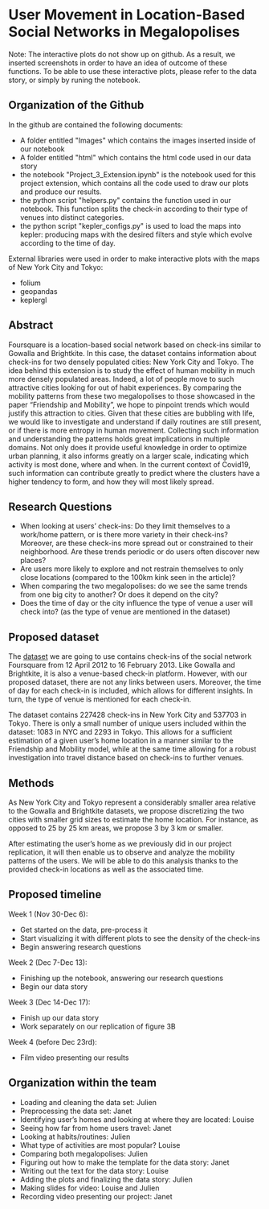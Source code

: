 # User Movement in Location-Based Social Networks in Megalopolises

Note: The interactive plots do not show up on github.  As a result, we inserted screenshots in order to have an idea of outcome of these functions.  To be able to use these interactive plots, please refer to the data story, or simply by runing the notebook.

## Organization of the Github

In the github are contained the following documents:
* A folder entitled "Images" which contains the images inserted inside of our notebook
* A folder entitled "html" which contains the html code used in our data story
* the notebook "Project_3_Extension.ipynb" is the notebook used for this project extension, which contains all the code used to draw our plots and produce our results.
* the python script "helpers.py" contains the function used in our notebook.  This function splits the check-in according to their type of venues into distinct categories.
* the python script "kepler_configs.py" is used to load the maps into kepler: producing maps with the desired filters and style which evolve according to the time of day.


External libraries were used in order to make interactive plots with the maps of New York City and Tokyo:
* folium
* geopandas
* keplergl


## Abstract
Foursquare is a location-based social network based on check-ins similar to Gowalla and Brightkite. In this case, the dataset contains information about check-ins for two densely populated cities: New York City and Tokyo. The idea behind this extension is to study the effect of human mobility in much more densely populated areas. Indeed, a lot of people move to such attractive cities looking for out of habit experiences. By comparing the mobility patterns from these two megalopolises to those showcased in the paper “Friendship and Mobility”, we hope to pinpoint trends which would justify this attraction to cities. Given that these cities are bubbling with life, we would like to investigate and understand if daily routines are still present, or if there is more entropy in human movement. Collecting such information and understanding the patterns holds great implications in multiple domains.  Not only does it provide useful knowledge in order to optimize urban planning, it also informs greatly on a larger scale, indicating which activity is most done, where and when.  In the current context of Covid19, such information can contribute greatly to predict where the clusters have a higher tendency to form, and how they will most likely spread.


## Research Questions
* When looking at users’ check-ins: Do they limit themselves to a work/home pattern, or is there more variety in their check-ins? Moreover, are these check-ins more spread out or constrained to their neighborhood. Are these trends periodic or do users often discover new places?
* Are users more likely to explore and not restrain themselves to only close locations (compared to the 100km kink seen in the article)?
* When comparing the two megalopolises: do we see the same trends from one big city to another? Or does it depend on the city?
* Does the time of day or the city influence the type of venue a user will check into? (as the type of venue are mentioned in the dataset)

## Proposed dataset
The [dataset](https://sites.google.com/site/yangdingqi/home/foursquare-dataset) we are going to use contains check-ins of the social network Foursquare from 12 April 2012 to 16 February 2013. Like Gowalla and Brightkite, it is also a venue-based check-in platform. However, with our proposed dataset, there are not any links between users. Moreover, the time of day for each check-in is included, which allows for different insights. In turn, the type of venue is mentioned for each check-in.

The dataset contains 227428 check-ins in New York City and 537703 in Tokyo. There is only a small number of unique users included within the dataset: 1083 in NYC and 2293 in Tokyo. This allows for a sufficient estimation of a given user’s home location in a manner similar to the Friendship and Mobility model, while at the same time allowing for a robust investigation into travel distance based on check-ins to further venues.  

## Methods
As New York City and Tokyo represent a considerably smaller area relative to the Gowalla and Brightkite datasets, we propose discretizing the two cities with smaller grid sizes to estimate the home location. For instance, as opposed to 25 by 25 km areas, we propose 3 by 3 km or smaller.

After estimating the user’s home as we previously did in our project replication, it will then enable us to observe and analyze the mobility patterns of the users.  We will be able to do this analysis thanks to the provided check-in locations as well as the associated time.

## Proposed timeline
Week 1 (Nov 30-Dec 6):
* Get started on the data, pre-process it
* Start visualizing it with different plots to see the density of the check-ins
* Begin answering research questions

Week 2 (Dec 7-Dec 13):
* Finishing up the notebook, answering our research questions
* Begin our data story

Week 3 (Dec 14-Dec 17):
* Finish up our data story
* Work separately on our replication of figure 3B

Week 4 (before Dec 23rd):
* Film video presenting our results

## Organization within the team
* Loading and cleaning the data set: Julien
* Preprocessing the data set: Janet
* Identifying user’s homes and looking at where they are located: Louise
* Seeing how far from home users travel: Janet
* Looking at habits/routines: Julien
* What type of activities are most popular? Louise
* Comparing both megalopolises: Julien
* Figuring out how to make the template for the data story: Janet
* Writing out the text for the data story: Louise
* Adding the plots and finalizing the data story: Julien
* Making slides for video: Louise and Julien
* Recording video presenting our project: Janet
